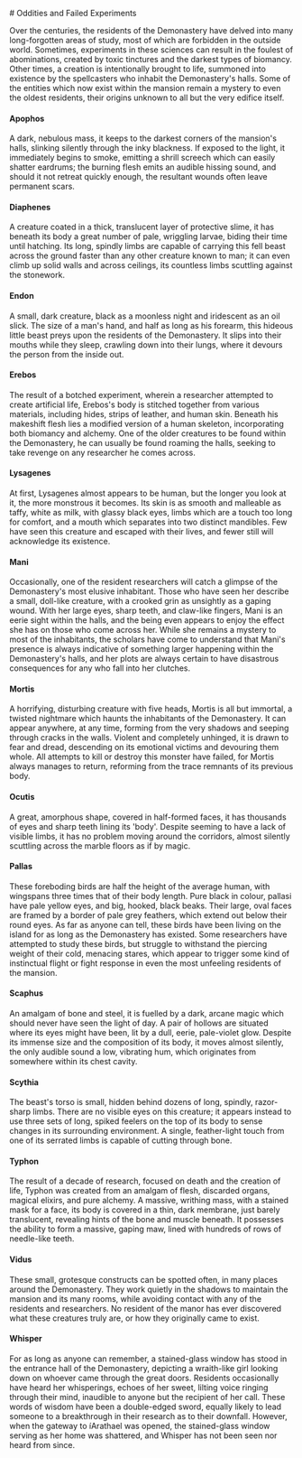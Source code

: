 # Oddities and Failed Experiments

Over the centuries, the residents of the Demonastery have delved into many long-forgotten areas of study, most of which are forbidden in the outside world. Sometimes, experiments in these sciences can result in the foulest of abominations, created by toxic tinctures and the darkest types of biomancy. Other times, a creation is intentionally brought to life, summoned into existence by the spellcasters who inhabit the Demonastery's halls. Some of the entities which now exist within the mansion remain a mystery to even the oldest residents, their origins unknown to all but the very edifice itself.

#### Apophos

A dark, nebulous mass, it keeps to the darkest corners of the mansion's halls, slinking silently through the inky blackness. If exposed to the light, it immediately begins to smoke, emitting a shrill screech which can easily shatter eardrums; the burning flesh emits an audible hissing sound, and should it not retreat quickly enough, the resultant wounds often leave permanent scars.

#### Diaphenes

A creature coated in a thick, translucent layer of protective slime, it has beneath its body a great number of pale, wriggling larvae, biding their time until hatching. Its long, spindly limbs are capable of carrying this fell beast across the ground faster than any other creature known to man; it can even climb up solid walls and across ceilings, its countless limbs scuttling against the stonework.

#### Endon

A small, dark creature, black as a moonless night and iridescent as an oil slick. The size of a man's hand, and half as long as his forearm, this hideous little beast preys upon the residents of the Demonastery. It slips into their mouths while they sleep, crawling down into their lungs, where it devours the person from the inside out.

#### Erebos

The result of a botched experiment, wherein a researcher attempted to create artificial life, Erebos's body is stitched together from various materials, including hides, strips of leather, and human skin. Beneath his makeshift flesh lies a modified version of a human skeleton, incorporating both biomancy and alchemy. One of the older creatures to be found within the Demonastery, he can usually be found roaming the halls, seeking to take revenge on any researcher he comes across.

#### Lysagenes

At first, Lysagenes almost appears to be human, but the longer you look at it, the more monstrous it becomes. Its skin is as smooth and malleable as taffy, white as milk, with glassy black eyes, limbs which are a touch too long for comfort, and a mouth which separates into two distinct mandibles. Few have seen this creature and escaped with their lives, and fewer still will acknowledge its existence.

#### Mani

Occasionally, one of the resident researchers will catch a glimpse of the Demonastery's most elusive inhabitant. Those who have seen her describe a small, doll-like creature, with a crooked grin as unsightly as a gaping wound. With her large eyes, sharp teeth, and claw-like fingers, Mani is an eerie sight within the halls, and the being even appears to enjoy the effect she has on those who come across her. While she remains a mystery to most of the inhabitants, the scholars have come to understand that Mani's presence is always indicative of something larger happening within the Demonastery's halls, and her plots are always certain to have disastrous consequences for any who fall into her clutches.

#### Mortis

A horrifying, disturbing creature with five heads, Mortis is all but immortal, a twisted nightmare which haunts the inhabitants of the Demonastery. It can appear anywhere, at any time, forming from the very shadows and seeping through cracks in the walls. Violent and completely unhinged, it is drawn to fear and dread, descending on its emotional victims and devouring them whole. All attempts to kill or destroy this monster have failed, for Mortis always manages to return, reforming from the trace remnants of its previous body.

#### Ocutis

A great, amorphous shape, covered in half-formed faces, it has thousands of eyes and sharp teeth lining its 'body'. Despite seeming to have a lack of visible limbs, it has no problem moving around the corridors, almost silently scuttling across the marble floors as if by magic.

#### Pallas

These foreboding birds are half the height of the average human, with wingspans three times that of their body length. Pure black in colour, pallasi have pale yellow eyes, and big, hooked, black beaks. Their large, oval faces are framed by a border of pale grey feathers, which extend out below their round eyes. As far as anyone can tell, these birds have been living on the island for as long as the Demonastery has existed. Some researchers have attempted to study these birds, but struggle to withstand the piercing weight of their cold, menacing stares, which appear to trigger some kind of instinctual flight or fight response in even the most unfeeling residents of the mansion.

#### Scaphus

An amalgam of bone and steel, it is fuelled by a dark, arcane magic which should never have seen the light of day. A pair of hollows are situated where its eyes might have been, lit by a dull, eerie, pale-violet glow. Despite its immense size and the composition of its body, it moves almost silently, the only audible sound a low, vibrating hum, which originates from somewhere within its chest cavity.

#### Scythia

The beast's torso is small, hidden behind dozens of long, spindly, razor-sharp limbs. There are no visible eyes on this creature; it appears instead to use three sets of long, spiked feelers on the top of its body to sense changes in its surrounding environment. A single, feather-light touch from one of its serrated limbs is capable of cutting through bone.

#### Typhon

The result of a decade of research, focused on death and the creation of life, Typhon was created from an amalgam of flesh, discarded organs, magical elixirs, and pure alchemy. A massive, writhing mass, with a stained mask for a face, its body is covered in a thin, dark membrane, just barely translucent, revealing hints of the bone and muscle beneath. It possesses the ability to form a massive, gaping maw, lined with hundreds of rows of needle-like teeth.

#### Vidus

These small, grotesque constructs can be spotted often, in many places around the Demonastery. They work quietly in the shadows to maintain the mansion and its many rooms, while avoiding contact with any of the residents and researchers. No resident of the manor has ever discovered what these creatures truly are, or how they originally came to exist.

#### Whisper

For as long as anyone can remember, a stained-glass window has stood in the entrance hall of the Demonastery, depicting a wraith-like girl looking down on whoever came through the great doors. Residents occasionally have heard her whisperings, echoes of her sweet, lilting voice ringing through their mind, inaudible to anyone but the recipient of her call. These words of wisdom have been a double-edged sword, equally likely to lead someone to a breakthrough in their research as to their downfall. However, when the gateway to íArathael was opened, the stained-glass window serving as her home was shattered, and Whisper has not been seen nor heard from since.
